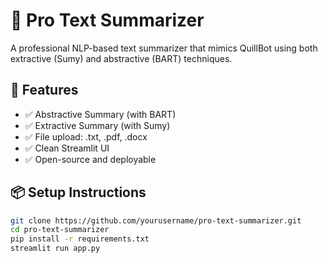 # 📝 Pro Text Summarizer

A professional NLP-based text summarizer that mimics QuillBot using both extractive (Sumy) and abstractive (BART) techniques.

## 🔧 Features
- ✅ Abstractive Summary (with BART)
- ✅ Extractive Summary (with Sumy)
- ✅ File upload: .txt, .pdf, .docx
- ✅ Clean Streamlit UI
- ✅ Open-source and deployable

## 📦 Setup Instructions

```bash
git clone https://github.com/yourusername/pro-text-summarizer.git
cd pro-text-summarizer
pip install -r requirements.txt
streamlit run app.py
